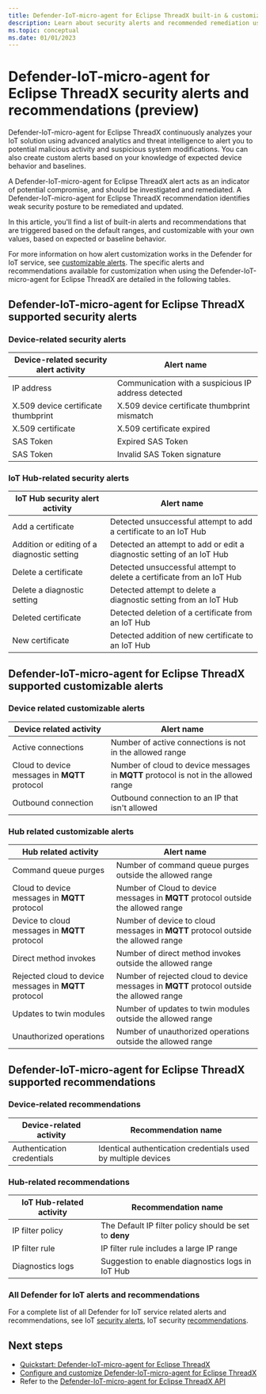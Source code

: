 ```yaml
---
title: Defender-IoT-micro-agent for Eclipse ThreadX built-in & customizable alerts and recommendations 
description: Learn about security alerts and recommended remediation using the Azure IoT Defender-IoT-micro-agent -RTOS.
ms.topic: conceptual
ms.date: 01/01/2023
---
```


# Defender-IoT-micro-agent for Eclipse ThreadX security alerts and recommendations (preview)

Defender-IoT-micro-agent for Eclipse ThreadX continuously analyzes your IoT solution using advanced analytics and threat intelligence to alert you to potential malicious activity and suspicious system modifications. You can also create custom alerts based on your knowledge of expected device behavior and baselines.

A Defender-IoT-micro-agent for Eclipse ThreadX alert acts as an indicator of potential compromise, and should be investigated and remediated. A Defender-IoT-micro-agent for Eclipse ThreadX recommendation identifies weak security posture to be remediated and updated. 

In this article, you'll find a list of built-in alerts and recommendations that are triggered based on the default ranges, and customizable with your own values, based on expected or baseline behavior. 

For more information on how alert customization works in the Defender for IoT service, see [customizable alerts](concept-customizable-security-alerts.md). The specific alerts and recommendations available for customization when using the Defender-IoT-micro-agent for Eclipse ThreadX are detailed in the following tables. 

## Defender-IoT-micro-agent for Eclipse ThreadX supported security alerts

### Device-related security alerts

|Device-related security alert activity  |Alert name  |
|---------|---------|
|IP address| Communication with a suspicious IP address detected|
|X.509 device certificate thumbprint|X.509 device certificate thumbprint mismatch|
|X.509 certificate| X.509 certificate expired|
|SAS Token| Expired SAS Token|
|SAS Token| Invalid SAS Token signature|

### IoT Hub-related security alerts

|IoT Hub security alert activity  |Alert name  |
|---------|---------|
|Add a certificate    |  Detected unsuccessful attempt to add a certificate to an IoT Hub       |
|Addition or editing of a diagnostic setting    | Detected an attempt to add or edit a diagnostic setting of an IoT Hub      |
|Delete a certificate    |  Detected unsuccessful attempt to delete a certificate from an IoT Hub       |
|Delete a diagnostic setting    |  Detected attempt to delete a diagnostic setting from an IoT Hub      |
|Deleted certificate    | Detected deletion of a certificate from an IoT Hub        |
|New certificate     |  Detected addition of new certificate to an IoT Hub       |

## Defender-IoT-micro-agent for Eclipse ThreadX supported customizable alerts

### Device related customizable alerts

|Device related activity |Alert name  |
|---------|---------|
|Active connections|Number of active connections is not in the allowed range|
|Cloud to device messages in **MQTT** protocol|Number of cloud to device messages in **MQTT** protocol is not in the allowed range|
|Outbound connection| Outbound connection to an IP that isn't allowed|

### Hub related customizable alerts 

|Hub related activity  |Alert name  |
|---------|---------|
|Command queue purges     |  Number of command queue purges outside the allowed range       |
|Cloud to device messages in **MQTT** protocol    |  Number of Cloud to device messages in **MQTT** protocol outside the allowed range       |
|Device to cloud messages in **MQTT** protocol    | Number of device to cloud messages in **MQTT** protocol outside the allowed range        |
|Direct method invokes     |  Number of direct method invokes outside the allowed range       |
|Rejected cloud to device messages in **MQTT** protocol     |   Number of rejected cloud to device messages in **MQTT** protocol outside the allowed range      |
|Updates to twin modules     |  Number of updates to twin modules outside the allowed range       |
|Unauthorized operations    |  Number of unauthorized operations outside the allowed range       |

## Defender-IoT-micro-agent for Eclipse ThreadX supported recommendations

### Device-related recommendations

|Device-related activity  |Recommendation name |
|---------|---------|
|Authentication credentials    |  Identical authentication credentials used by multiple devices       |

### Hub-related recommendations

|IoT Hub-related activity  |Recommendation name |
|---------|---------|
|IP filter policy   |  The Default IP filter policy should be set to **deny**  |
|IP filter rule| IP filter rule includes a large IP range|
|Diagnostics logs|Suggestion to enable diagnostics logs in IoT Hub|

### All Defender for IoT alerts and recommendations

For a complete list of all Defender for IoT service related alerts and recommendations, see IoT [security alerts](concept-security-alerts.md), IoT security [recommendations](concept-recommendations.md).

## Next steps

- [Quickstart: Defender-IoT-micro-agent for Eclipse ThreadX](./how-to-azure-rtos-security-module.md)
- [Configure and customize Defender-IoT-micro-agent for Eclipse ThreadX](how-to-azure-rtos-security-module.md)
- Refer to the [Defender-IoT-micro-agent for Eclipse ThreadX API](azure-rtos-security-module-api.md)